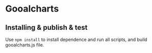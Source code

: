 # Gooalcharts

## Installing & publish & test

Use `npm install` to install dependence and run all scripts, and build gooalcharts.js file.
